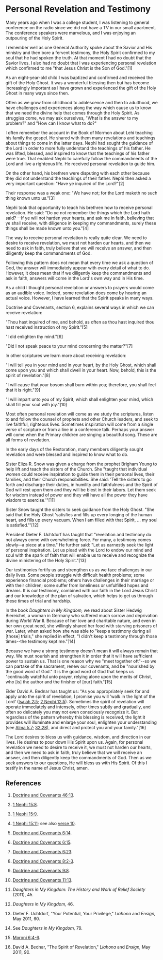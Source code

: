 # Personal Revelation and Testimony

Many years ago when I was a college student, I was listening to general
conference on the radio since we did not have a TV in our small apartment. The
conference speakers were marvelous, and I was enjoying an outpouring of the
Holy Spirit.

I remember well as one General Authority spoke about the Savior and His
ministry and then bore a fervent testimony, the Holy Spirit confirmed to my
soul that he had spoken the truth. At that moment I had no doubt that the
Savior lives. I also had no doubt that I was experiencing personal revelation
which confirmed to me "that Jesus Christ is the Son of God."[1]

As an eight-year-old child I was baptized and confirmed and received the gift
of the Holy Ghost. It was a wonderful blessing then but has become
increasingly important as I have grown and experienced the gift of the Holy
Ghost in many ways since then.

Often as we grow from childhood to adolescence and then to adulthood, we have
challenges and experiences along the way which cause us to know that we need
the divine help that comes through the Holy Spirit. As struggles come, we may
ask ourselves, "What is the answer to my problem?" and "How can I know what to
do?"

I often remember the account in the Book of Mormon about Lehi teaching his
family the gospel. He shared with them many revelations and teachings about
things to come in the latter days. Nephi had sought the guidance of the Lord
in order to more fully understand the teachings of his father. He was lifted,
blessed, and inspired to know that the teachings of his father were true. That
enabled Nephi to carefully follow the commandments of the Lord and live a
righteous life. He received personal revelation to guide him.

On the other hand, his brethren were disputing with each other because they
did not understand the teachings of their father. Nephi then asked a very
important question: "Have ye inquired of the Lord?"[2]

Their response was a weak one: "We have not; for the Lord maketh no such thing
known unto us."[3]

Nephi took that opportunity to teach his brethren how to receive personal
revelation. He said: "Do ye not remember the things which the Lord hath said?
--If ye will not harden your hearts, and ask me in faith, believing that ye
shall receive, with diligence in keeping my commandments, surely these things
shall be made known unto you."[4]

The way to receive personal revelation is really quite clear. We need to
desire to receive revelation, we must not harden our hearts, and then we need
to ask in faith, truly believe that we will receive an answer, and then
diligently keep the commandments of God.

Following this pattern does not mean that every time we ask a question of God,
the answer will immediately appear with every detail of what to do. However,
it does mean that if we diligently keep the commandments and ask in faith,
answers will come in the Lord's own way and in His time.

As a child I thought personal revelation or answers to prayers would come as
an audible voice. Indeed, some revelation does come by hearing an actual
voice. However, I have learned that the Spirit speaks in many ways.

Doctrine and Covenants, section 6, explains several ways in which we can
receive revelation:

"Thou hast inquired of me, and behold, as often as thou hast inquired thou
hast received instruction of my Spirit."[5]

"I did enlighten thy mind."[6]

"Did I not speak peace to your mind concerning the matter?"[7]

In other scriptures we learn more about receiving revelation:

"I will tell you in your mind and in your heart, by the Holy Ghost, which
shall come upon you and which shall dwell in your heart. Now, behold, this is
the spirit of revelation."[8]

"I will cause that your bosom shall burn within you; therefore, you shall feel
that it is right."[9]

"I will impart unto you of my Spirit, which shall enlighten your mind, which
shall fill your soul with joy."[10]

Most often personal revelation will come as we study the scriptures, listen to
and follow the counsel of prophets and other Church leaders, and seek to live
faithful, righteous lives. Sometimes inspiration will come from a single verse
of scripture or from a line in a conference talk. Perhaps your answer will
come when the Primary children are singing a beautiful song. These are all
forms of revelation.

In the early days of the Restoration, many members diligently sought
revelation and were blessed and inspired to know what to do.

Sister Eliza R. Snow was given a charge from the prophet Brigham Young to help
lift and teach the sisters of the Church. She "taught that individual women
could receive inspiration to guide them in their personal lives, their
families, and their Church responsibilities. She said: 'Tell the sisters to go
forth and discharge their duties, in humility and faithfulness and the Spirit
of God will rest upon them and they will be blest in their labors. Let them
seek for wisdom instead of power and they will have all the power they have
wisdom to exercise.'"[11]

Sister Snow taught the sisters to seek guidance from the Holy Ghost. "She said
that the Holy Ghost 'satisfies and fills up every longing of the human heart,
and fills up every vacuum. When I am filled with that Spirit, ... my soul is
satisfied.'"[12]

President Dieter F. Uchtdorf has taught that "revelation and testimony do not
always come with overwhelming force. For many, a testimony comes slowly--a
piece at a time." He further said: "Let us earnestly seek the light of
personal inspiration. Let us plead with the Lord to endow our mind and soul
with the spark of faith that will enable us to receive and recognize the
divine ministering of the Holy Spirit."[13]

Our testimonies fortify us and strengthen us as we face challenges in our
daily lives. Some people struggle with difficult health problems; some
experience financial problems; others have challenges in their marriage or
with their children; some suffer from loneliness or unfulfilled hopes and
dreams. It is our testimony, combined with our faith in the Lord Jesus Christ
and our knowledge of the plan of salvation, which helps to get us through
these times of trial and hardship.

In the book _Daughters in My Kingdom,_ we read about Sister Hedwig Biereichel,
a woman in Germany who suffered much sorrow and deprivation during World War
II. Because of her love and charitable nature, and even in her own great need,
she willingly shared her food with starving prisoners of war. Later, when
asked how she was able to "keep a testimony during all [those] trials," she
replied in effect, "I didn't keep a testimony through those times--the
testimony kept me."[14]

Because we have a strong testimony doesn't mean it will always remain that
way. We must nourish and strengthen it in order that it will have sufficient
power to sustain us. That is one reason why we "meet together oft"--so we can
partake of the sacrament, renew our covenants, and be "nourished by the good
word of God." It is the good word of God that keeps us "continually watchful
unto prayer, relying alone upon the merits of Christ, who [is] the author and
the finisher of [our] faith."[15]

Elder David A. Bednar has taught us: "As you appropriately seek for and apply
unto the spirit of revelation, I promise you will 'walk in the light of the
Lord' ([Isaiah 2:5](/scriptures/ot/isa/2.5?lang=eng#4); [2 Nephi
12:5](/scriptures/bofm/2-ne/12.5?lang=eng#4)). Sometimes the spirit of
revelation will operate immediately and intensely, other times subtly and
gradually, and often so delicately you may not even consciously recognize it.
But regardless of the pattern whereby this blessing is received, the light it
provides will illuminate and enlarge your soul, enlighten your understanding
(see [Alma 5:7](/scriptures/bofm/alma/5.7?lang=eng#6);
[32:28](/scriptures/bofm/alma/32.28?lang=eng#27)), and direct and protect you
and your family."[16]

The Lord desires to bless us with guidance, wisdom, and direction in our
lives. He desires to pour down His Spirit upon us. Again, for personal
revelation we need to desire to receive it, we must not harden our hearts, and
then we need to ask in faith, truly believe that we will receive an answer,
and then diligently keep the commandments of God. Then as we seek answers to
our questions, He will bless us with His Spirit. Of this I testify in the name
of Jesus Christ, amen.

## References

  1. [Doctrine and Covenants 46:13](https://www.lds.org/scriptures/dc-testament/dc/46.13?lang=eng#12).

  2. [1 Nephi 15:8](https://www.lds.org/scriptures/bofm/1-ne/15.8?lang=eng#7).

  3. [1 Nephi 15:9](https://www.lds.org/scriptures/bofm/1-ne/15.9?lang=eng#8).

  4. [1 Nephi 15:11](https://www.lds.org/scriptures/bofm/1-ne/15.11?lang=eng#10); see also [verse 10](https://www.lds.org/scriptures/bofm/1-ne/15.10?lang=eng#9).

  5. [Doctrine and Covenants 6:14](https://www.lds.org/scriptures/dc-testament/dc/6.14?lang=eng#13).

  6. [Doctrine and Covenants 6:15](https://www.lds.org/scriptures/dc-testament/dc/6.15?lang=eng#14).

  7. [Doctrine and Covenants 6:23](https://www.lds.org/scriptures/dc-testament/dc/6.23?lang=eng#22).

  8. [Doctrine and Covenants 8:2-3](https://www.lds.org/scriptures/dc-testament/dc/8.2-3?lang=eng#1).

  9. [Doctrine and Covenants 9:8](https://www.lds.org/scriptures/dc-testament/dc/9.8?lang=eng#7).

  10. [Doctrine and Covenants 11:13](https://www.lds.org/scriptures/dc-testament/dc/11.13?lang=eng#12).

  11. _Daughters in My Kingdom: The History and Work of Relief Society_ (2011), 45.

  12. _Daughters in My Kingdom,_ 46.

  13. Dieter F. Uchtdorf, "Your Potential, Your Privilege," _Liahona_ and _Ensign,_ May 2011, 60.

  14. See _Daughters in My Kingdom,_ 79.

  15. [Moroni 6:4-6](https://www.lds.org/scriptures/bofm/moro/6.4-6?lang=eng#3).

  16. David A. Bednar, "The Spirit of Revelation," _Liahona_ and _Ensign,_ May 2011, 90.

